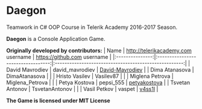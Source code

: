 # Daegon
Teamwork in C# OOP Course in Telerik Academy 2016-2017 Season.

**Daegon** is a Console Application Game.

**Originally developed by contributors:**
|       Name      | http://telerikacademy.com username |              https://github.com username              |
|:---------------:|:----------------------------------:|:-----------------------------------------------------:|
| David Mavrodiev |           david_mavrodiev          | [David-Mavrodiev](https://github.com/David-Mavrodiev) |
|  Dima Atanasova |            DimaAtanasova           |                                                       |
|  Hristo Vasilev |              Vasilev87             |                                                       |
| Miglena Petrova |           Miglena_Petrova          |                                                       |
|  Petya Kostova  |              pepsi_555             |    [petyakostova](https://github.com/petyakostova)    |
| Tsvetan Antonov |           TsvetanAntonov           |                                                       |
|   Vasil Petkov  |               vaspet               |          [v4ss1l](https://github.com/v4ss1l)          |

**The Game is licensed under MIT License**
